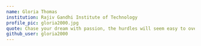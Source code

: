 ```yaml
---
name: Gloria Thomas
institution: Rajiv Gandhi Institute of Technology
profile_pic: gloria2000.jpg
quote: Chase your dream with passion, the hurdles will seem easy to overcome.
github_user: gloria2000
---
```

